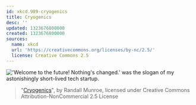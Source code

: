 ```yaml
---
id: xkcd.989-cryogenics
title: Cryogenics
desc: ''
updated: 1323676800000
created: 1323676800000
sources:
  name: xkcd
  url: 'https://creativecommons.org/licenses/by-nc/2.5/'
  license: Creative Commons 2.5
---
```

!['Welcome to the future! Nothing's changed.' was the slogan of my astonishingly short-lived tech startup.](https://imgs.xkcd.com/comics/cryogenics.png)
> "[Cryogenics](https://xkcd.com/989/)", by Randall Munroe, licensed under Creative Commons Attribution-NonCommercial 2.5 License

